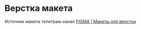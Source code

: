 # Верстка макета
Источник макета телеграм-канал [FIGMA | Макеты для верстки](https://www.figma.com/file/iR4P2MEIf9oXOd0fzOsoX4/FireMoney-landing)